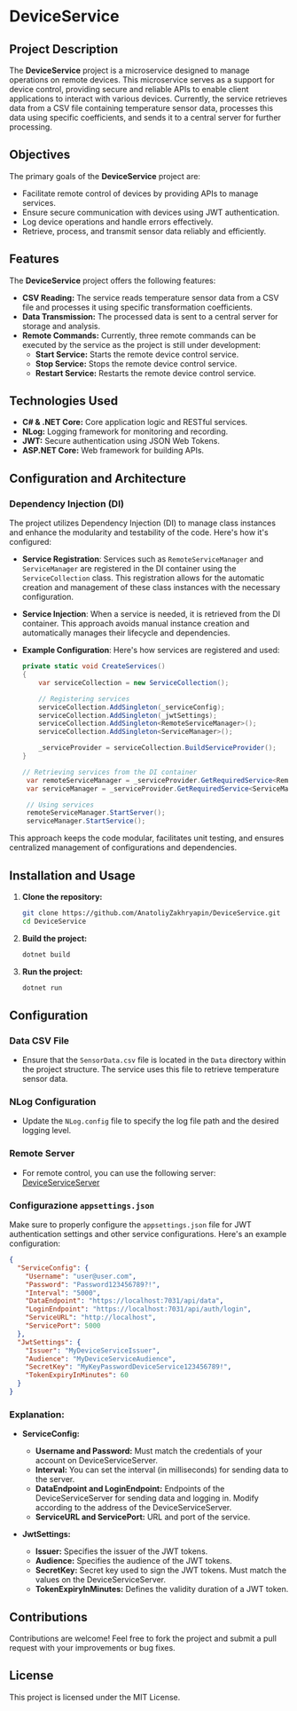 # DeviceService

## Project Description

The **DeviceService** project is a microservice designed to manage operations on remote devices. This microservice serves as a support for device control, providing secure and reliable APIs to enable client applications to interact with various devices. Currently, the service retrieves data from a CSV file containing temperature sensor data, processes this data using specific coefficients, and sends it to a central server for further processing.

## Objectives

The primary goals of the **DeviceService** project are:

- Facilitate remote control of devices by providing APIs to manage services.
- Ensure secure communication with devices using JWT authentication.
- Log device operations and handle errors effectively.
- Retrieve, process, and transmit sensor data reliably and efficiently.

## Features

The **DeviceService** project offers the following features:

- **CSV Reading:** The service reads temperature sensor data from a CSV file and processes it using specific transformation coefficients.
- **Data Transmission:** The processed data is sent to a central server for storage and analysis.
- **Remote Commands:** Currently, three remote commands can be executed by the service as the project is still under development:
  - **Start Service:** Starts the remote device control service.
  - **Stop Service:** Stops the remote device control service.
  - **Restart Service:** Restarts the remote device control service.

## Technologies Used

- **C# & .NET Core:** Core application logic and RESTful services.
- **NLog:** Logging framework for monitoring and recording.
- **JWT:** Secure authentication using JSON Web Tokens.
- **ASP.NET Core:** Web framework for building APIs.

## Configuration and Architecture

### Dependency Injection (DI)

The project utilizes Dependency Injection (DI) to manage class instances and enhance the modularity and testability of the code. Here's how it's configured:

- **Service Registration**: Services such as `RemoteServiceManager` and `ServiceManager` are registered in the DI container using the `ServiceCollection` class. This registration allows for the automatic creation and management of these class instances with the necessary configuration.

- **Service Injection**: When a service is needed, it is retrieved from the DI container. This approach avoids manual instance creation and automatically manages their lifecycle and dependencies.

- **Example Configuration**: Here's how services are registered and used:
  ```csharp
  private static void CreateServices()
  {
      var serviceCollection = new ServiceCollection();

      // Registering services
      serviceCollection.AddSingleton(_serviceConfig);
      serviceCollection.AddSingleton(_jwtSettings);
      serviceCollection.AddSingleton<RemoteServiceManager>();
      serviceCollection.AddSingleton<ServiceManager>();

      _serviceProvider = serviceCollection.BuildServiceProvider();
  }

  // Retrieving services from the DI container
   var remoteServiceManager = _serviceProvider.GetRequiredService<RemoteServiceManager>();
   var serviceManager = _serviceProvider.GetRequiredService<ServiceManager>();

   // Using services
   remoteServiceManager.StartServer();
   serviceManager.StartService();
   ```
This approach keeps the code modular, facilitates unit testing, and ensures centralized management of configurations and dependencies.

##  Installation and Usage

1. **Clone the repository:**
   ```bash
   git clone https://github.com/AnatoliyZakhryapin/DeviceService.git 
   cd DeviceService

2. **Build the project:**  
    ```bash
   dotnet build

3. **Run the project:**  
     ```bash
   dotnet run
   
## Configuration

### Data CSV File
- Ensure that the `SensorData.csv` file is located in the `Data` directory within the project structure. The service uses this file to retrieve temperature sensor data.

### NLog Configuration
- Update the `NLog.config` file to specify the log file path and the desired logging level.

### Remote Server
- For remote control, you can use the following server:
[DeviceServiceServer](https://github.com/AnatoliyZakhryapin/DeviceServiceServer)

### Configurazione **`appsettings.json`**
Make sure to properly configure the `appsettings.json` file for JWT authentication settings and other service configurations. Here's an example configuration:

```json
{
  "ServiceConfig": {
    "Username": "user@user.com",
    "Password": "Password123456789?!",
    "Interval": "5000",
    "DataEndpoint": "https://localhost:7031/api/data",
    "LoginEndpoint": "https://localhost:7031/api/auth/login",
    "ServiceURL": "http://localhost",
    "ServicePort": 5000
  },
  "JwtSettings": {
    "Issuer": "MyDeviceServiceIssuer",
    "Audience": "MyDeviceServiceAudience",
    "SecretKey": "MyKeyPasswordDeviceService123456789!",
    "TokenExpiryInMinutes": 60
  }
}
```

### Explanation:

- **ServiceConfig:**
    - **Username and Password:** Must match the credentials of your account on DeviceServiceServer.
    - **Interval:** You can set the interval (in milliseconds) for sending data to the server.
    - **DataEndpoint and LoginEndpoint:** Endpoints of the DeviceServiceServer for sending data and logging in. Modify according to the address of the DeviceServiceServer.
    - **ServiceURL and ServicePort:** URL and port of the service.

- **JwtSettings:** 
    - **Issuer:** Specifies the issuer of the JWT tokens.
    - **Audience:** Specifies the audience of the JWT tokens.
    - **SecretKey:** Secret key used to sign the JWT tokens. Must match the values on the DeviceServiceServer.
    - **TokenExpiryInMinutes:** Defines the validity duration of a JWT token.

## Contributions

Contributions are welcome! Feel free to fork the project and submit a pull request with your improvements or bug fixes.

## License

This project is licensed under the MIT License.
